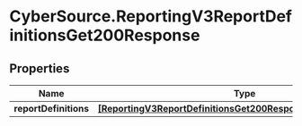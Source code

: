 # CyberSource.ReportingV3ReportDefinitionsGet200Response

## Properties
Name | Type | Description | Notes
------------ | ------------- | ------------- | -------------
**reportDefinitions** | [**[ReportingV3ReportDefinitionsGet200ResponseReportDefinitions]**](ReportingV3ReportDefinitionsGet200ResponseReportDefinitions.md) |  | [optional] 



